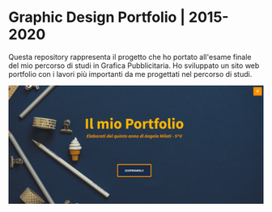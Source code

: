 # Graphic Design Portfolio | 2015-2020
Questa repository rappresenta il progetto che ho portato all'esame finale del mio percorso di studi in Grafica Pubblicitaria. Ho sviluppato un sito web portfolio con i lavori più importanti da me progettati nel percorso di studi.

![Portfolio](Portfolio%20preview.png)
